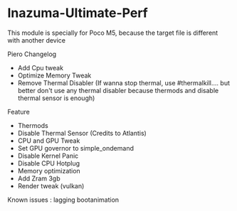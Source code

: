 # Inazuma-Ultimate-Perf

This module is specially for Poco M5, because the target file is different with another device

Piero Changelog
- Add Cpu tweak
- Optimize Memory Tweak
- Remove Thermal Disabler (If wanna stop thermal, use #thermalkill.... but better don't use any thermal disabler because thermods and disable thermal sensor is enough)

Feature
- Thermods
- Disable Thermal Sensor (Credits to Atlantis)
- CPU and GPU Tweak
- Set GPU governor to simple_ondemand
- Disable Kernel Panic
- Disable CPU Hotplug
- Memory optimization 
- Add Zram 3gb
- Render tweak (vulkan)

Known issues : lagging bootanimation
